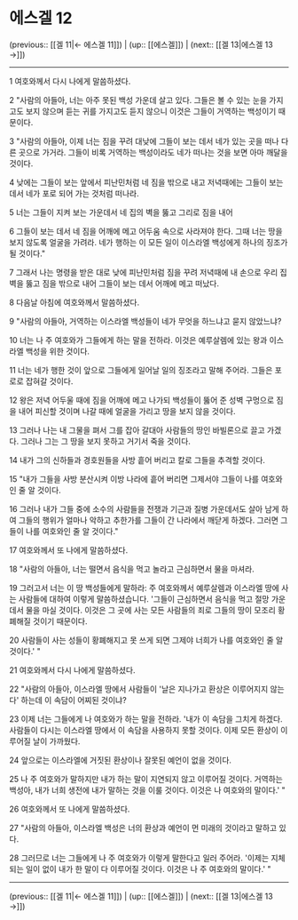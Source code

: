 # 에스겔 12

(previous:: [[겔 11|← 에스겔 11]]) | (up:: [[에스겔]]) | (next:: [[겔 13|에스겔 13 →]])

***




1 
여호와께서 다시 나에게 말씀하셨다. 



2 
"사람의 아들아, 너는 아주 못된 백성 가운데 살고 있다. 그들은 볼 수 있는 눈을 가지고도 보지 않으며 듣는 귀를 가지고도 듣지 않으니 이것은 그들이 거역하는 백성이기 때문이다. 



3 
"사람의 아들아, 이제 너는 짐을 꾸려 대낮에 그들이 보는 데서 네가 있는 곳을 떠나 다른 곳으로 가거라. 그들이 비록 거역하는 백성이라도 네가 떠나는 것을 보면 아마 깨달을 것이다. 



4 
낮에는 그들이 보는 앞에서 피난민처럼 네 짐을 밖으로 내고 저녁때에는 그들이 보는 데서 네가 포로 되어 가는 것처럼 떠나라. 



5 
너는 그들이 지켜 보는 가운데서 네 집의 벽을 뚫고 그리로 짐을 내어 



6 
그들이 보는 데서 네 짐을 어깨에 메고 어두움 속으로 사라져야 한다. 그때 너는 땅을 보지 않도록 얼굴을 가려라. 네가 행하는 이 모든 일이 이스라엘 백성에게 하나의 징조가 될 것이다." 



7 
그래서 나는 명령을 받은 대로 낮에 피난민처럼 짐을 꾸려 저녁때에 내 손으로 우리 집 벽을 뚫고 짐을 밖으로 내어 그들이 보는 데서 어깨에 메고 떠났다. 



8 
다음날 아침에 여호와께서 말씀하셨다. 



9 
"사람의 아들아, 거역하는 이스라엘 백성들이 네가 무엇을 하느냐고 묻지 않았느냐? 



10 
너는 나 주 여호와가 그들에게 하는 말을 전하라. 이것은 예루살렘에 있는 왕과 이스라엘 백성을 위한 것이다. 



11 
너는 네가 행한 것이 앞으로 그들에게 일어날 일의 징조라고 말해 주어라. 그들은 포로로 잡혀갈 것이다. 



12 
왕은 저녁 어두울 때에 짐을 어깨에 메고 나가되 백성들이 뚫어 준 성벽 구멍으로 짐을 내어 피신할 것이며 나갈 때에 얼굴을 가리고 땅을 보지 않을 것이다. 



13 
그러나 나는 내 그물을 펴서 그를 잡아 갈대아 사람들의 땅인 바빌론으로 끌고 가겠다. 그러나 그는 그 땅을 보지 못하고 거기서 죽을 것이다. 



14 
내가 그의 신하들과 경호원들을 사방 흩어 버리고 칼로 그들을 추격할 것이다. 



15 
"내가 그들을 사방 분산시켜 이방 나라에 흩어 버리면 그제서야 그들이 나를 여호와인 줄 알 것이다. 



16 
그러나 내가 그들 중에 소수의 사람들을 전쟁과 기근과 질병 가운데서도 살아 남게 하여 그들의 행위가 얼마나 악하고 추한가를 그들이 간 나라에서 깨닫게 하겠다. 그러면 그들이 나를 여호와인 줄 알 것이다." 



17 
여호와께서 또 나에게 말씀하셨다. 



18 
"사람의 아들아, 너는 떨면서 음식을 먹고 놀라고 근심하면서 물을 마셔라. 



19 
그러고서 너는 이 땅 백성들에게 말하라: 주 여호와께서 예루살렘과 이스라엘 땅에 사는 사람들에 대하여 이렇게 말씀하셨습니다. '그들이 근심하면서 음식을 먹고 절망 가운데서 물을 마실 것이다. 이것은 그 곳에 사는 모든 사람들의 죄로 그들의 땅이 모조리 황폐해질 것이기 때문이다. 



20 
사람들이 사는 성들이 황폐해지고 못 쓰게 되면 그제야 너희가 나를 여호와인 줄 알 것이다.' " 



21 
여호와께서 다시 나에게 말씀하셨다. 



22 
"사람의 아들아, 이스라엘 땅에서 사람들이 '날은 지나가고 환상은 이루어지지 않는다' 하는데 이 속담이 어찌된 것이냐? 



23 
이제 너는 그들에게 나 여호와가 하는 말을 전하라. '내가 이 속담을 그치게 하겠다. 사람들이 다시는 이스라엘 땅에서 이 속담을 사용하지 못할 것이다. 이제 모든 환상이 이루어질 날이 가까웠다. 



24 
앞으로는 이스라엘에 거짓된 환상이나 잘못된 예언이 없을 것이다. 



25 
나 주 여호와가 말하지만 내가 하는 말이 지연되지 않고 이루어질 것이다. 거역하는 백성아, 내가 너희 생전에 내가 말하는 것을 이룰 것이다. 이것은 나 여호와의 말이다.' " 



26 
여호와께서 또 나에게 말씀하셨다. 



27 
"사람의 아들아, 이스라엘 백성은 너의 환상과 예언이 먼 미래의 것이라고 말하고 있다. 



28 
그러므로 너는 그들에게 나 주 여호와가 이렇게 말한다고 일러 주어라. '이제는 지체되는 일이 없이 내가 한 말이 다 이루어질 것이다. 이것은 나 주 여호와의 말이다.' "

***

(previous:: [[겔 11|← 에스겔 11]]) | (up:: [[에스겔]]) | (next:: [[겔 13|에스겔 13 →]])
